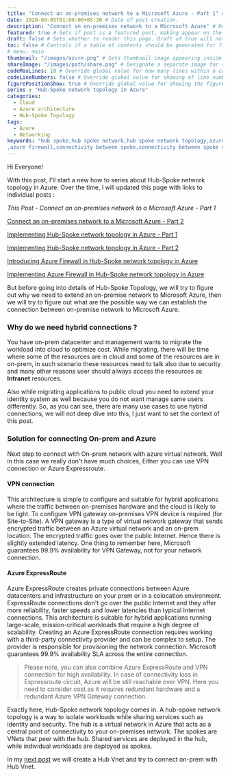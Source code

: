 ```yaml
---
title: "Connect an on-premises network to a Microsoft Azure - Part 1" # Title of the blog post.
date: 2020-09-05T01:00:00+05:30 # Date of post creation.
description: "Connect an on-premises network to a Microsoft Azure" # Description used for search engine.
featured: true # Sets if post is a featured post, making appear on the home page side bar.
draft: false # Sets whether to render this page. Draft of true will not be rendered.
toc: false # Controls if a table of contents should be generated for first-level links automatically.
# menu: main
thumbnail: "/images/azure.png" # Sets thumbnail image appearing inside card on homepage.
shareImage: "/images/path/share.png" # Designate a separate image for social media sharing.
codeMaxLines: 10 # Override global value for how many lines within a code block before auto-collapsing.
codeLineNumbers: false # Override global value for showing of line numbers within code block.
figurePositionShow: true # Override global value for showing the figure label.
series : "Hub-Spoke network topology in Azure"
categories:
  - Cloud
  - Azure architecture
  - Hub-Spoke Topology
tags:
  - Azure
  - Networking
keywords: "hub spoke,hub spoke network,hub spoke network topology,azure hub spoke,azure hub spoke network,azure hub spoke network topology
,azure firewall,connectivity between spoke,connectivity between spoke vnet using azure firewall,azure powershell,Point to Site, Site to Site,VPN"
---
```


Hi Everyone!

With this post, I'll start a new how to series about Hub-Spoke network topology in Azure. Over the time, I will updated this page with links to individual posts : 

_This Post - Connect an on-premises network to a Microsoft Azure - Part 1_

[Connect an on-premises network to a Microsoft Azure - Part 2](/post/connect-azure-with-your-on-prem-network-part-2)

[Implementing Hub-Spoke network topology in Azure - Part 1](/post/implementing-hub-spoke-network-topology-in-azure-part-1)

[Implementing Hub-Spoke network topology in Azure - Part 2](/post/implementing-hub-spoke-network-topology-in-azure-part-2)

[Introducing Azure Firewall in Hub-Spoke network topology in Azure](/post/introducing-azure-firewall-in-hub-spoke-network-topology-in-azure)

[Implementing Azure Firewall in Hub-Spoke network topology in Azure](/post/implementing-azure-firewall-in-hub-spoke-network-topology-in-azure)

But before going into details of Hub-Spoke Topology, we will try to figure out why we need to extend an on-premise network to Microsoft Azure, then we will try to figure out what are the possible way we can establish the connection between on-premise network to Microsoft Azure. 

### Why do we need hybrid connections ?

You have on-prem datacenter and management wants to migrate the workload into cloud to optimize cost. While migrating, there will be time where some of the resources are in cloud and some of the resources are in on-prem, in such scenario these resources need to talk also due to security and many other reasons user should always access the resources as **Intranet** resources. 

Also while migrating applications to public cloud you need to extend your identity system as well because you do not want manage same users differently. So, as you can see, there are many use cases to use hybrid connections, we will not deep dive into this, I just want to set the context of this post.


### Solution for connecting On-prem and Azure

Next step to connect with On-prem network with azure virtual network. Well in this case we really don't have much choices, Either you can use VPN connection or Azure Expressroute.

#### VPN connection
This architecture is simple to configure and suitable for hybrid applications where the traffic between on-premises hardware and the cloud is likely to be light. To configure VPN gateway on-premises VPN device is required (for Site-to-Site). A VPN gateway is a type of virtual network gateway that sends encrypted traffic between an Azure virtual network and an on-prem location. The encrypted traffic goes over the public Internet. Hence there is slightly extended latency. One thing to remember here, Microsoft guarantees 99.9% availability for VPN Gateway, not for your network connection.


#### Azure ExpressRoute

Azure ExpressRoute creates private connections between Azure datacenters and infrastructure on your prem or in a colocation environment. ExpressRoute connections don't go over the public Internet and they offer more reliability, faster speeds and lower latencies than typical Internet connections. This architecture is suitable for hybrid applications running large-scale, mission-critical workloads that require a high degree of scalability. Creating an Azure ExpressRoute connection requires working with a third-party connectivity provider and can be complex to setup. The provider is responsible for provisioning the network connection. Microsoft guarantees  99.9% availability SLA across the entire connection.


> Please note, you can also combine Azure ExpressRoute and VPN connection for high availability. In case of connectivity loss in Expressroute circuit, Azure will be still reachable over VPN. Here you need to consider cost as it requires redundant hardware and a redundant Azure VPN Gateway connection.


Exactly here, Hub-Spoke network topology comes in. A hub-spoke network topology is a way to isolate workloads while sharing services such as identity and security. The hub is a virtual network in Azure that acts as a central point of connectivity to your on-premises network. The spokes are VNets that peer with the hub. Shared services are deployed in the hub, while individual workloads are deployed as spokes.

In my [next post](/post/connect-azure-with-your-on-prem-network-part-2) we will create a Hub Vnet and try to connect on-prem with Hub Vnet.


[^1]:  [Azure Architecture Reference](https://docs.microsoft.com/en-us/azure/architecture/reference-architectures/hybrid-networking/#vpn-connection)